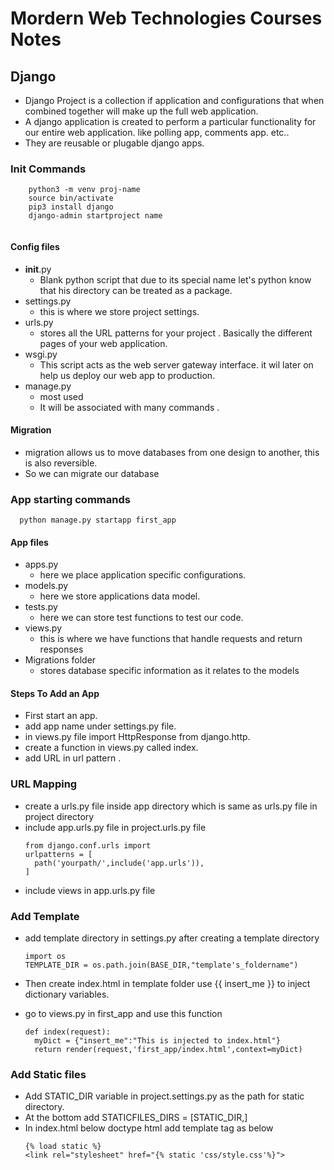 # Mordern Web Technologies Courses Notes

## Django
- Django Project is a collection if application and configurations that when combined together will make up the full web application.
- A django application is created to perform a particular functionality for our entire web application. like polling app, comments app. etc..
- They are reusable or plugable django apps.


### Init Commands
```
    python3 -m venv proj-name
    source bin/activate
    pip3 install django
    django-admin startproject name
    
```

#### Config files

- __init__.py
  - Blank python script that due to its special name let's python know that his directory can be treated as a package.
- settings.py
    - this is where we store project settings.
- urls.py
    - stores all the URL patterns for your project . Basically the different pages of your web application.
- wsgi.py
  - This script acts as the web server gateway interface. it wil later on help us deploy our web app to production.
- manage.py
  - most used
  - It will be associated with many commands .


#### Migration
- migration allows us to move databases from one design to another, this is also reversible.
- So we can migrate our database

### App starting commands
```
  python manage.py startapp first_app

```
#### App files
- apps.py
  - here we place application specific configurations.
- models.py
  - here we store applications data model.
- tests.py
  - here we can store test functions to test our code.
- views.py
  - this is where we have functions that handle requests and return responses
- Migrations folder
  - stores database specific information as it relates to the models

#### Steps To Add an App
- First start an app.
- add app name under settings.py file.
- in views.py file import HttpResponse from django.http.
- create a function in views.py called index.
- add URL in url pattern .
  
### URL Mapping
- create a urls.py file inside app directory which is same as urls.py file in project directory
- include app.urls.py file in project.urls.py file
  ```
  from django.conf.urls import 
  urlpatterns = [
    path('yourpath/',include('app.urls')),
  ]
  ```
- include views in app.urls.py file
### Add Template
- add template directory in settings.py after creating a template directory
  
  ```
  import os
  TEMPLATE_DIR = os.path.join(BASE_DIR,"template's_foldername")
  ```

- Then create index.html in template folder use {{ insert_me }} to inject dictionary variables.
- go to views.py in first_app and use this function
  ```
  def index(request):
    myDict = {"insert_me":"This is injected to index.html"}
    return render(request,'first_app/index.html',context=myDict)
  ```

### Add Static files
- Add STATIC_DIR variable in project.settings.py as the path for static directory.
- At the bottom add STATICFILES_DIRS = [STATIC_DIR,] 
- In index.html below doctype html add template tag as below
  ```
  {% load static %}
  <link rel="stylesheet" href="{% static 'css/style.css'%}">
  ```


